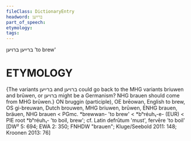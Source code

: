 ```yaml
---
fileClass: DictionaryEntry
headword: ברײַען
part_of_speech: 
etymology: 
tags: 
---
```

ברײַען
ברויען
'to brew'

ETYMOLOGY
===========
{The variants ברײַען and ברויען could go back to the MHG variants briuwen and brūwen, or ברויען might be a Germanism? NHG brauen should come from MHG brūwen.}
ON bruggin (participle), OE brēowan, English to brew, OS gi-breuwan, Dutch brouwen, MHG briuwen, brūwen, ENHG brauen, bräuen, NHG brauen < PGmc. *brewwan- 'to brew' < *bʰréuh₁-e- (EUR) < PIE root *bʰréuh₁- 'to boil, brew'; cf. Latin defrūtum 'must', fervēre 'to boil'
[DW² 5: 694; EWA 2: 350; FNHDW "brauen"; Kluge/Seebold 2011: 148; Kroonen 2013: 76]